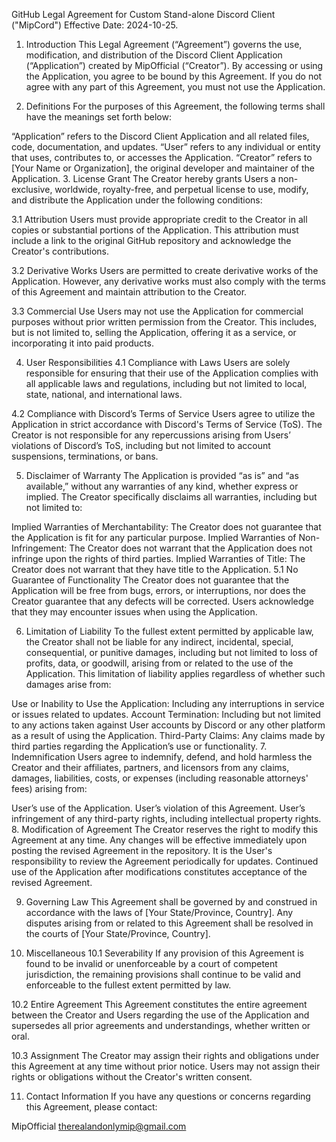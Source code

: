 GitHub Legal Agreement for Custom Stand-alone Discord Client ("MipCord")
Effective Date: 2024-10-25.

1. Introduction
This Legal Agreement (“Agreement”) governs the use, modification, and distribution of the Discord Client Application (“Application”) created by MipOfficial (“Creator”). By accessing or using the Application, you agree to be bound by this Agreement. If you do not agree with any part of this Agreement, you must not use the Application.

2. Definitions
For the purposes of this Agreement, the following terms shall have the meanings set forth below:

“Application” refers to the Discord Client Application and all related files, code, documentation, and updates.
“User” refers to any individual or entity that uses, contributes to, or accesses the Application.
“Creator” refers to [Your Name or Organization], the original developer and maintainer of the Application.
3. License Grant
The Creator hereby grants Users a non-exclusive, worldwide, royalty-free, and perpetual license to use, modify, and distribute the Application under the following conditions:

3.1 Attribution
Users must provide appropriate credit to the Creator in all copies or substantial portions of the Application. This attribution must include a link to the original GitHub repository and acknowledge the Creator's contributions.

3.2 Derivative Works
Users are permitted to create derivative works of the Application. However, any derivative works must also comply with the terms of this Agreement and maintain attribution to the Creator.

3.3 Commercial Use
Users may not use the Application for commercial purposes without prior written permission from the Creator. This includes, but is not limited to, selling the Application, offering it as a service, or incorporating it into paid products.

4. User Responsibilities
4.1 Compliance with Laws
Users are solely responsible for ensuring that their use of the Application complies with all applicable laws and regulations, including but not limited to local, state, national, and international laws.

4.2 Compliance with Discord’s Terms of Service
Users agree to utilize the Application in strict accordance with Discord's Terms of Service (ToS). The Creator is not responsible for any repercussions arising from Users’ violations of Discord’s ToS, including but not limited to account suspensions, terminations, or bans.

5. Disclaimer of Warranty
The Application is provided “as is” and “as available,” without any warranties of any kind, whether express or implied. The Creator specifically disclaims all warranties, including but not limited to:

Implied Warranties of Merchantability: The Creator does not guarantee that the Application is fit for any particular purpose.
Implied Warranties of Non-Infringement: The Creator does not warrant that the Application does not infringe upon the rights of third parties.
Implied Warranties of Title: The Creator does not warrant that they have title to the Application.
5.1 No Guarantee of Functionality
The Creator does not guarantee that the Application will be free from bugs, errors, or interruptions, nor does the Creator guarantee that any defects will be corrected. Users acknowledge that they may encounter issues when using the Application.

6. Limitation of Liability
To the fullest extent permitted by applicable law, the Creator shall not be liable for any indirect, incidental, special, consequential, or punitive damages, including but not limited to loss of profits, data, or goodwill, arising from or related to the use of the Application. This limitation of liability applies regardless of whether such damages arise from:

Use or Inability to Use the Application: Including any interruptions in service or issues related to updates.
Account Termination: Including but not limited to any actions taken against User accounts by Discord or any other platform as a result of using the Application.
Third-Party Claims: Any claims made by third parties regarding the Application’s use or functionality.
7. Indemnification
Users agree to indemnify, defend, and hold harmless the Creator and their affiliates, partners, and licensors from any claims, damages, liabilities, costs, or expenses (including reasonable attorneys' fees) arising from:

User’s use of the Application.
User’s violation of this Agreement.
User’s infringement of any third-party rights, including intellectual property rights.
8. Modification of Agreement
The Creator reserves the right to modify this Agreement at any time. Any changes will be effective immediately upon posting the revised Agreement in the repository. It is the User's responsibility to review the Agreement periodically for updates. Continued use of the Application after modifications constitutes acceptance of the revised Agreement.

9. Governing Law
This Agreement shall be governed by and construed in accordance with the laws of [Your State/Province, Country]. Any disputes arising from or related to this Agreement shall be resolved in the courts of [Your State/Province, Country].

10. Miscellaneous
10.1 Severability
If any provision of this Agreement is found to be invalid or unenforceable by a court of competent jurisdiction, the remaining provisions shall continue to be valid and enforceable to the fullest extent permitted by law.

10.2 Entire Agreement
This Agreement constitutes the entire agreement between the Creator and Users regarding the use of the Application and supersedes all prior agreements and understandings, whether written or oral.

10.3 Assignment
The Creator may assign their rights and obligations under this Agreement at any time without prior notice. Users may not assign their rights or obligations without the Creator's written consent.

11. Contact Information
If you have any questions or concerns regarding this Agreement, please contact:

MipOfficial
therealandonlymip@gmail.com
